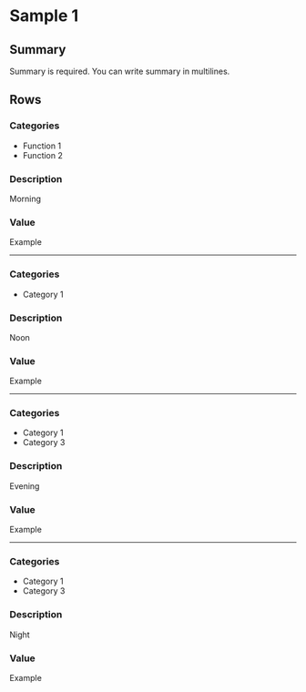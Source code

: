 # Sample 1

## Summary

Summary is required.
You can write summary in multilines.

## Rows

### Categories

- Function 1
- Function 2

### Description

Morning

### Value

Example

---

### Categories

- Category 1

### Description

Noon

### Value

Example

---

### Categories

- Category 1
- Category 3

### Description

Evening

### Value

Example

---

### Categories

- Category 1
- Category 3

### Description

Night

### Value

Example
